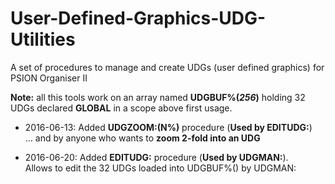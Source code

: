 # User-Defined-Graphics-UDG-Utilities
A set of procedures to manage and create UDGs (user defined graphics) for PSION Organiser II


**Note:** all this tools work on an array named **UDGBUF%(*256*)** holding 32 UDGs declared **GLOBAL** in a scope above first usage.

* 2016-06-13: Added **UDGZOOM:(N%)** procedure (**Used by EDITUDG:**)<br> ... and by anyone who wants to **zoom 2-fold into an UDG**

* 2016-06-20: Added **EDITUDG:** procedure (**Used by UDGMAN:**).<br>Allows to edit the 32 UDGs loaded into UDGBUF%() by UDGMAN:


